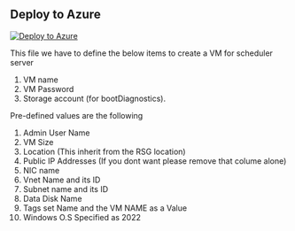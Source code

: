 
 ## Deploy to Azure

[![Deploy to Azure](https://aka.ms/deploytoazurebutton)](https://portal.azure.com/#create/Microsoft.Template/uri/https%3A%2F%2Fraw.githubusercontent.com%2Fprnz13%2FARM-Templates%2Fmain%2FCreate%20a%20VM%2FCreate%20a%20APP%20VM%20for%20Production%20Servers%2FSCH%20VM.Json)

This file we have to define the below items to create a VM for scheduler server
1. VM name
2. VM Password
3. Storage account (for bootDiagnostics). 

Pre-defined values are the following 
1. Admin User Name
2. VM Size
3. Location (This inherit from the RSG location)
4. Public IP Addresses (If you dont want please remove that colume alone)
5. NIC name
6. Vnet Name and its ID
7. Subnet name and its ID
8. Data Disk Name
9. Tags set Name and the VM NAME as a Value
10. Windows O.S Specified as 2022
